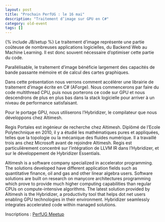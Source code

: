 ```yaml
---
layout: post
title: "Prochain PerfUG : le 16 mai"
description: "Traitement d’image sur GPU en C#"
category: old-event
tags: []
---
```

{% include JB/setup %}
Le traitement d’image représente une partie coûteuse de nombreuses applications logicielles, du Backend Web au Machine Learning. Il est donc souvent nécessaire d’optimiser cette partie du code.
<!-- more -->

Parallélisable, le traitement d’image bénéficie largement des capacités de bande passante mémoire et de calcul des cartes graphiques.

Dans cette présentation nous verrons comment accélérer une librairie de traitement d’image écrite en C# (AForge). Nous commencerons par faire du code multithread CPU, puis nous porterons ce code sur GPU et nous descendrons de plus en plus bas dans la stack logicielle pour arriver à un niveau de performance satisfaisant.

Pour le portage GPU, nous utiliserons l’Hybridizer, le compilateur que nous développons chez Altimesh.

Regis Portales est ingénieur de recherche chez Altimesh. Diplômé de l’Ecole Polytechnique en 2010, il y a étudié les mathématiques pures et appliquées, telles que la topologie ou la mécanique des fluides numérique. Il a travaillé trois ans chez Microsoft avant de rejoindre Altimesh. Regis est particulièrement concentré sur l’intégration de LLVM IR dans l’Hybridizer, et sur le développement de Hybridizer Essentials.

Altimesh is a software company specialized in accelerator programming. The solutions developed have different application fields such as quantitative finance, oil and gas and other linear algebra users. Software solutions are built on research on manycore architectures programming which prove to provide much higher computing capabilities than regular CPUs on compute-intensive algorithms. The latest solution provided by Altimesh is the Hybridizer, a productivity tool that helps dot net users enabling GPU technologies in their environment. Hybridizer seamlessly integrates accelerated code within managed solutions.

Inscriptions : [PerfUG Meetup](https://www.meetup.com/fr-FR/PerfUG/events/244682774/)
